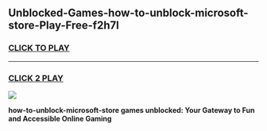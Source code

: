 
## Unblocked-Games-how-to-unblock-microsoft-store-Play-Free-f2h7l
<h3>
<a href="https://premium76.site?title=how-to-unblock-microsoft-store&ref=18A1">CLICK TO PLAY</a></h3>
<hr>

<h3>
<a href="https://premium76.site?title=how-to-unblock-microsoft-store&ref=18A1">CLICK 2 PLAY</a>
  
</h3>

<a href="https://premium76.site?title=how-to-unblock-microsoft-store&ref=18A1"><img src="https://clearcache.store/games.png"></a>


**how-to-unblock-microsoft-store games unblocked: Your Gateway to Fun and Accessible Online Gaming**
